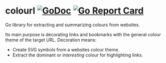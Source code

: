 # colourl [![GoDoc](https://godoc.org/github.com/nochso/colourl?status.svg)](https://godoc.org/github.com/nochso/colourl) [![Go Report Card](https://goreportcard.com/badge/github.com/nochso/colourl)](https://goreportcard.com/report/github.com/nochso/colourl)

Go library for extracting and summarizing colours from websites. 

Its main purpose is decorating links and bookmarks with the general colour theme of the target URL.
Decoration means:

- Create SVG symbols from a websites colour theme.
- Extract the dominant or *interesting* colour for highlighting links.
